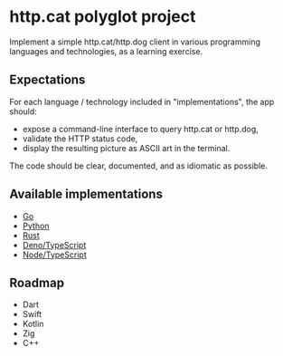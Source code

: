 # http.cat polyglot project

Implement a simple http.cat/http.dog client in various programming languages and technologies, as a learning exercise.

## Expectations

For each language / technology included in "implementations", the app should:

- expose a command-line interface to query http.cat or http.dog,
- validate the HTTP status code,
- display the resulting picture as ASCII art in the terminal.

The code should be clear, documented, and as idiomatic as possible.

## Available implementations

- [Go](./implementations/httpcat-go/)
- [Python](./implementations/httpcat-python/)
- [Rust](./implementations/httpcat-rust/)
- [Deno/TypeScript](./implementations/httpcat-deno/)
- [Node/TypeScript](./implementations/httpcat-node/)

## Roadmap

- Dart
- Swift
- Kotlin
- Zig
- C++